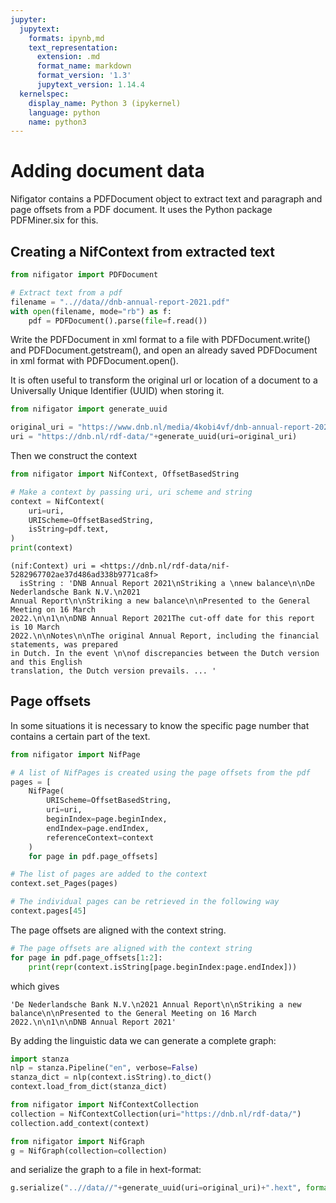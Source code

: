 ```yaml
---
jupyter:
  jupytext:
    formats: ipynb,md
    text_representation:
      extension: .md
      format_name: markdown
      format_version: '1.3'
      jupytext_version: 1.14.4
  kernelspec:
    display_name: Python 3 (ipykernel)
    language: python
    name: python3
---
```


# Adding document data

Nifigator contains a PDFDocument object to extract text and paragraph and page offsets from a PDF document. It uses the Python package PDFMiner.six for this.

## Creating a NifContext from extracted text

```python
from nifigator import PDFDocument

# Extract text from a pdf
filename = "..//data//dnb-annual-report-2021.pdf"
with open(filename, mode="rb") as f:
    pdf = PDFDocument().parse(file=f.read())
```

Write the PDFDocument in xml format to a file with PDFDocument.write() and PDFDocument.getstream(), and open an already saved PDFDocument in xml format with PDFDocument.open().

It is often useful to transform the original url or location of a document to a Universally Unique Identifier (UUID) when storing it.

```python
from nifigator import generate_uuid

original_uri = "https://www.dnb.nl/media/4kobi4vf/dnb-annual-report-2021.pdf"
uri = "https://dnb.nl/rdf-data/"+generate_uuid(uri=original_uri)
```

Then we construct the context

```python
from nifigator import NifContext, OffsetBasedString

# Make a context by passing uri, uri scheme and string
context = NifContext(
    uri=uri,
    URIScheme=OffsetBasedString,
    isString=pdf.text,
)
print(context)
```

```console
(nif:Context) uri = <https://dnb.nl/rdf-data/nif-5282967702ae37d486ad338b9771ca8f>
  isString : 'DNB Annual Report 2021\nStriking a \nnew balance\n\nDe Nederlandsche Bank N.V.\n2021
Annual Report\n\nStriking a new balance\n\nPresented to the General Meeting on 16 March
2022.\n\n1\n\nDNB Annual Report 2021The cut-off date for this report is 10 March
2022.\n\nNotes\n\nThe original Annual Report, including the financial statements, was prepared
in Dutch. In the event \n\nof discrepancies between the Dutch version and this English
translation, the Dutch version prevails. ... '
```

## Page offsets

In some situations it is necessary to know the specific page number that contains a certain part of the text.

```python
from nifigator import NifPage

# A list of NifPages is created using the page offsets from the pdf
pages = [
    NifPage(
        URIScheme=OffsetBasedString,
        uri=uri,
        beginIndex=page.beginIndex,
        endIndex=page.endIndex,
        referenceContext=context
    )
    for page in pdf.page_offsets]

# The list of pages are added to the context
context.set_Pages(pages)
```

```python
# The individual pages can be retrieved in the following way
context.pages[45]
```

The page offsets are aligned with the context string. 

```python
# The page offsets are aligned with the context string
for page in pdf.page_offsets[1:2]:
    print(repr(context.isString[page.beginIndex:page.endIndex]))
```

which gives

```console
'De Nederlandsche Bank N.V.\n2021 Annual Report\n\nStriking a new balance\n\nPresented to the General Meeting on 16 March 2022.\n\n1\n\nDNB Annual Report 2021'
```

By adding the linguistic data we can generate a complete graph:

```python
import stanza
nlp = stanza.Pipeline("en", verbose=False)
stanza_dict = nlp(context.isString).to_dict()
context.load_from_dict(stanza_dict)

from nifigator import NifContextCollection
collection = NifContextCollection(uri="https://dnb.nl/rdf-data/")
collection.add_context(context)

from nifigator import NifGraph
g = NifGraph(collection=collection)
```

and serialize the graph to a file in hext-format:

```python
g.serialize("..//data//"+generate_uuid(uri=original_uri)+".hext", format="hext")
```

